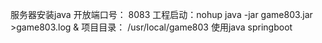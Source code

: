 服务器安装java
开放端口号： 8083
工程启动：nohup java -jar game803.jar >game803.log &
项目目录：
    /usr/local/game803
使用java springboot
